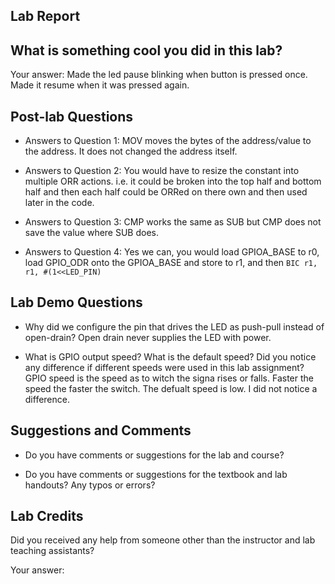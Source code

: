 ##  Lab Report ##

What is something cool you did in this lab?
-----------
Your answer: Made the led pause blinking when button is pressed once. Made it resume when it was pressed again.


Post-lab Questions
-------

* Answers to Question 1: MOV moves the bytes of the address/value to the address. It does not changed the address itself.

* Answers to Question 2: You would have to resize the constant into multiple ORR actions. i.e. it could be broken into the top half and bottom half and then each half could be ORRed on there own and then used later in the code.

* Answers to Question 3: CMP works the same as SUB but CMP does not save the value where SUB does.

* Answers to Question 4: Yes we can, you would load GPIOA_BASE to r0, load GPIO_ODR onto the GPIOA_BASE and store to r1, and then `BIC r1, r1, #(1<<LED_PIN)`


Lab Demo Questions
-------

* Why did we configure the pin that drives the LED as push-pull instead of open-drain? Open drain never supplies the LED with power.


* What is GPIO output speed? What is the default speed? Did you notice any difference if different speeds were used in this lab assignment? GPIO speed is the speed as to witch the signa rises or falls. Faster the speed the faster the switch. The defualt speed is low. I did not notice a difference.


Suggestions and Comments
-------

* Do you have comments or suggestions for the lab and course?


* Do you have comments or suggestions for the textbook and lab handouts? Any typos or errors?



Lab Credits
-------
Did you received any help from someone other than the instructor and lab teaching assistants?

Your answer: 


